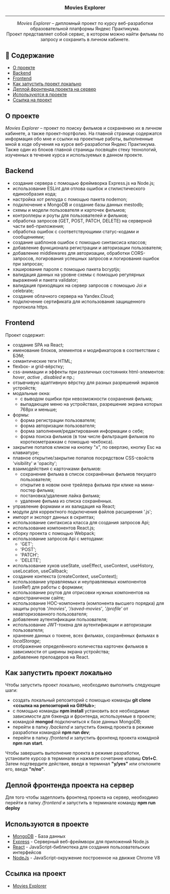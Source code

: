 <h3 align="center">Movies Explorer</h3>

---

<p align="center"> <i>Movies Explorer</i> – дипломный проект по курсу веб-разработки образовательной платформы Яндекс Практикума.
    <br>
    Проект представляет собой сервис, в котором можно найти фильмы по запросу и сохранить в личном кабинете.
</p>

## 📝 Содержание

- [О проекте](#about)
- [Backend](#backend)
- [Frontend](#frontend)
- [Как запустить проект локально](#getting_started)
- [Деплой фронтенда проекта на сервер](#deployment)
- [Используются в проекте](#built_using)
- [Ссылка на проект](#project_link)

## О проекте <a name = "about"></a>

*Movies Explorer* – проект по поиску фильмов и сохранению их в личном кабинете, а также проект-портфолио. На главной странице содержатся информация обо мне и ссылки на проектные работы, выполненные мной в ходе обучения на курсе веб-разработки Яндекс Практикума. Также один из блоков главной страницы посвящён стеку технологий, изученных в течение курса и используемых в данном проекте.

## Backend <a name="backend"></a>

- создание сервера с помощью фреймворка Express.js на Node.js;
- использование ESLint для отлова ошибок и стилистического единообразия кода;
- настройка хот релоуда с помощью пакета nodemon;
- подключение к MongoDB и создание базы данных mestodb;
- схемы и модели пользователя и карточек фильмов;
- контроллеры и роуты для пользователей и фильмов;
- обработка запросов (GET, POST, PATCH, DELETE) на серверной части веб-приложения;
- обработка ошибок с соответствующими статус-кодами и сообщениями;
- создание шаблонов ошибок с помощью синтаксиса классов;
- добавление функционала регистрации и авторизации пользователя;
- добавление middlewares для авторизации, обработки CORS-запросов, логирования успешных запросов и логирования ошибок при запросах;
- хэширование пароля с помощью пакета bcryptjs;
- валидация данных на уровне схемы с помощью регулярных выражений и пакета validator;
- валидация приходящих на сервер запросов с помощью Joi и celebrate;
- создание облачного сервера на Yandex.Cloud;
- подключение сертификата для использования защищенного протокола https.

## Frontend <a name="frontend"></a>

Проект содержит:

- создание SPA на React;
- именование блоков, элементов и модификаторов в соответствии с БЭМ;
- семантические теги HTML;
- flexbox- и grid-вёрстку;
- css-анимации и эффекты при различных состояниях html-элементов: *hover*, *active* , *disabled* и пр.;
- отзывчивую адаптивную вёрстку для разных разрешений экранов устройств;
- модальные окна:
  - с выводом ошибки при невозможности сохранения фильма;
  - выпадающее меню на устройствах, разрешение экрана которых 768px и меньше; 
- формы:
  - форма регистрации пользователя;
  - форма авторизации пользователя;
  - форма заполнения/редактирования информации о себе;
  - форма поиска фильмов (в том числе фильтрация фильмов по короткометражкам с помощью чекбокса).
- закрытие попапов кликом на кнопку "х", по оверлэю, кнопку Esc на клавиатуре;
- плавное открытие/закрытие попапов посредством CSS-свойств 'visibility' и 'opacity';
- взаимодействия с карточками фильмов:
  - сохранение фильма в список сохранённых фильмов текущего пользователя;
  - открытие в новом окне трейлера фильма при клике на мини-постер фильма;
  - постановка/удаление лайка фильма;
  - удаление фильма из списка сохранённых.
- управление формами и их валидация на React;
- модули для корректного подключения файлов расширения '.js';
- импорт и экспорт данных в скриптах;
- использование синтаксиса класса для создания запросов Api;
- использование компонентов React.js;
- сборку проекта с помощью Webpack;
- использование запросов Api с методами:
  - 'GET';
  - 'POST';
  - 'PATCH';
  - 'DELETE';
- использование хуков useState, useEffect, useContext, useHistory, useLocation, useCallback;
- создание контекста (createContext, useContext);
- использование управляемых и неуправляемых компонентов (useRef) для работы с формами;
- использование роутов для отрисовки нужных компонентов на одностраничном сайте;
- использование HOC-компонента (компонента высшего порядка) для защиты роутов *'/movies'*, *'/saved-movies'*, *'/profile'* от неавторизованного пользователя;
- добавление аутентификации пользователя;
- использование JWT-токена для аутентификации и авторизации пользователя;
- хранение данных о токене, всех фильмах, сохранённых фильмах в *localStorage*;
- отображение определённого количества карточек фильмов в зависимости от ширины экрана устройства;
- добавление прелоадеров на React.

## Как запустить проект локально <a name = "getting_started"></a>

Чтобы запустить проект локально, необходимо выполнить следующие шаги:
- создать локальный репозиторий с помощью команды **git clone <ссылка на репозиторий на GitHub>**;
- с помощью команды **npm install** установить все необходимые зависимости для бэкенда и фронтенда, используемые в проекте; 
- командой **mongod** подключиться к базе данных MongoDB;
- перейти в папку */backend* и запустить бэкенд проекта в режиме разработки командой **npm run dev**;
- перейти в папку */frontend* и запустить фронтенд проекта комадной **npm run start**.

Чтобы завершить выполнение проекта в режиме разработки, установите курсор в терминале и нажмите сочетание клавиш **Ctrl+C**. Затем подтвердите действие, введя в терминал **"y/yes"** или отклоните его, введя **"n/no"**.

## Деплой фронтенда проекта на сервер <a name = "deployment"></a>

Для того чтобы задеплоить фронтенд проекта на сервер, необходимо перейти в папку */frontend* и запустить в терминале команду **npm run deploy**

## Используются в проекте <a name = "built_using"></a>

- [MongoDB](https://www.mongodb.com/) - База данных
- [Express](https://expressjs.com/) - Серверный веб-фреймворк для приложений Node.js
- [React](https://ru.reactjs.org/) - JavaScript-библиотека для создания пользовательских интерфейсов
- [NodeJs](https://nodejs.org/ru/) - JavaScript-окружение построенное на движке Chrome V8

## Ссылка на проект <a name = "project_link"></a>

- [Movies Explorer](https://movies.bulgakovd.nomoredomains.club/)
